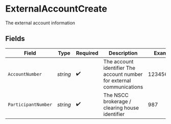 # ExternalAccountCreate

The external account information


## Fields

| Field                                                                 | Type                                                                  | Required                                                              | Description                                                           | Example                                                               |
| --------------------------------------------------------------------- | --------------------------------------------------------------------- | --------------------------------------------------------------------- | --------------------------------------------------------------------- | --------------------------------------------------------------------- |
| `AccountNumber`                                                       | *string*                                                              | :heavy_check_mark:                                                    | The account identifier The account number for external communications | 1234567890                                                            |
| `ParticipantNumber`                                                   | *string*                                                              | :heavy_check_mark:                                                    | The NSCC brokerage / clearing house identifier                        | 987                                                                   |